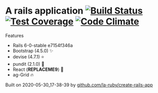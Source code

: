 
# A rails application [![Build Status](https://secure.travis-ci.org/la-ruby/web-common-core.svg?branch=master)](http://travis-ci.org/la-ruby/web-common-core) [![Test Coverage](https://api.codeclimate.com/v1/badges/c5661c43709a8e98aac6/test_coverage)](https://codeclimate.com/github/la-ruby/web-common-core/test_coverage) [![Code Climate](https://codeclimate.com/github/la-ruby/web-common-core/badges/gpa.svg)](https://codeclimate.com/github/la-ruby/web-common-core)




Features

+ Rails 6-0-stable e7154f346a
+ Bootstrap (4.5.0) :sparkles:
+ devise (4.7.1) :star:
+ pundit (2.1.0) :muscle:
+ React (__REPLACEME9__) :purple_heart:
+ ag-Grid :fire:

Built on 2020-05-30_17-38-39 by [github.com/la-ruby/create-rails-app](https://github.com/la-ruby/create-rails-app/blob/8022035/create-rails-app)
